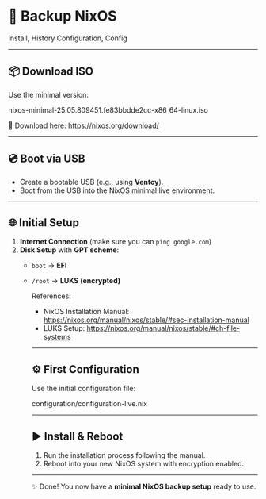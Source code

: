 # 🚀 Backup NixOS

Install, History Configuration, Config

---

## 📦 Download ISO

Use the minimal version:  

nixos-minimal-25.05.809451.fe83bbdde2cc-x86_64-linux.iso

🔗 Download here: https://nixos.org/download/

---

## 💿 Boot via USB

- Create a bootable USB (e.g., using **Ventoy**).  
- Boot from the USB into the NixOS minimal live environment.  

---

## 🌐 Initial Setup

1. **Internet Connection** (make sure you can `ping google.com`)  
2. **Disk Setup** with **GPT scheme**:  
    - `boot` → **EFI**   
    - `/root` → **LUKS (encrypted)**  

      References:  
      - NixOS Installation Manual: https://nixos.org/manual/nixos/stable/#sec-installation-manual  
      - LUKS Setup: https://nixos.org/manual/nixos/stable/#ch-file-systems  

      ---

      ## ⚙️ First Configuration

      Use the initial configuration file:  

      configuration/configuration-live.nix

      ---

      ## ▶️ Install & Reboot

      1. Run the installation process following the manual.  
      2. Reboot into your new NixOS system with encryption enabled.  

      ---

      ✨ Done! You now have a **minimal NixOS backup setup** ready to use.
